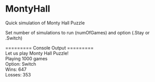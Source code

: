 # MontyHall
Quick simulation of Monty Hall Puzzle

Set number of simulations to run (numOfGames) and option (.Stay or .Switch)

========= Console Output =========  
Let us play Monty Hall Puzzle!  
Playing 1000 games  
Option: Switch  
Wins: 647  
Losses: 353  
